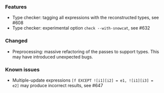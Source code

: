 <!-- NOTE:
     Release notes for unreleased changes go here, following this format:

        ### Features

         * Change description, see #123

        ### Bug fixes

         * Some bug fix, see #124

     DO NOT LEAVE A BLANK LINE BELOW THIS PREAMBLE -->

### Features

* Type checker: tagging all expressions with the reconstructed types, see #608
* Type checker: experimental option `check --with-snowcat`, see #632

### Changed

* Preprocessing: massive refactoring of the passes to support types. This may have introduced unexpected bugs.

### Known issues

* Multiple-update expressions `[f EXCEPT ![i1][i2] = e1, ![i1][i3] = e2]` may produce incorrect results, see #647